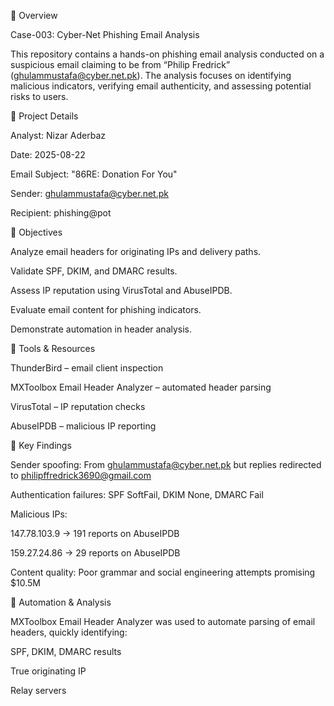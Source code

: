 🔹 Overview

Case-003: Cyber-Net Phishing Email Analysis

This repository contains a hands-on phishing email analysis conducted on a suspicious email claiming to be from “Philip Fredrick” (ghulammustafa@cyber.net.pk). The analysis focuses on identifying malicious indicators, verifying email authenticity, and assessing potential risks to users.

🔹 Project Details

Analyst: Nizar Aderbaz

Date: 2025-08-22

Email Subject: "86RE: Donation For You"

Sender: ghulammustafa@cyber.net.pk

Recipient: phishing@pot

🔹 Objectives

Analyze email headers for originating IPs and delivery paths.

Validate SPF, DKIM, and DMARC results.

Assess IP reputation using VirusTotal and AbuseIPDB.

Evaluate email content for phishing indicators.

Demonstrate automation in header analysis.

🔹 Tools & Resources

ThunderBird – email client inspection

MXToolbox Email Header Analyzer – automated header parsing

VirusTotal – IP reputation checks

AbuseIPDB – malicious IP reporting


🔹 Key Findings

Sender spoofing: From ghulammustafa@cyber.net.pk but replies redirected to philipffredrick3690@gmail.com

Authentication failures: SPF SoftFail, DKIM None, DMARC Fail

Malicious IPs:

147.78.103.9 → 191 reports on AbuseIPDB

159.27.24.86 → 29 reports on AbuseIPDB

Content quality: Poor grammar and social engineering attempts promising $10.5M

🔹 Automation & Analysis

MXToolbox Email Header Analyzer was used to automate parsing of email headers, quickly identifying:

SPF, DKIM, DMARC results

True originating IP

Relay servers
